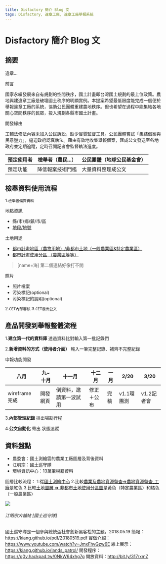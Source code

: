 ```yaml
---
title: Disfactory 簡介 Blog 文
tags: Disfactory, 違章工廠, 違章工廠舉報系統
---
```


# Disfactory 簡介 Blog 文

摘要
---
違章...


前言

國家永續發展來自有規劃的空間秩序，國土計畫即台灣國土規劃的最上位政策。農地興建違章工廠是破壞國土秩序的明顯實例。本提案希望最低限度能完成一個便於舉報違章工廠的系統，協助公民團體重建農地秩序。但也希望在過程中能集結各地關心空間秩序的民眾，投入規劃各縣市國土計畫。

開發緣由

工輔法修法內容未加入公民訴訟，缺少實質監督工具。公民團體嘗試「集結個案與民意壓力」，逼迫政府認真執法。藉由有效地收集舉報個案，匯成公文發送至各地政府並定期追蹤，定時召開記者會監督執法進度。

| 預定使用者 | 檢舉者（農民...） | 公民團體（地球公民基金會） |
| -------- | -------- | -------- |
| 預定功能   | 降低報案技術門檻   | 大量資料整理成公文

## 檢舉資料使用流程

1.`檢舉者備齊資料`

地點資訊

* 縣/市/鄉/鎮/市/區
* [地段/地號](https://easymap.land.moi.gov.tw/R02/Index#) 

土地用途

* [都市計畫地區（農牧用地）/非都市土地（一般農業區&特定農業區）](http://nsp.tcd.gov.tw/ngis/)
* [都市計畫使用分區 （農業區等等）](http://tinyw.in/CrMe) 
> [name=海] 第二個連結好像打不開


照片

* 照片檔案
* 污染標記(optional)
* 污染標記的說明(optional)

2.`CET內部審核`
3.`CET發出公文`

## 產品開發到舉報整體流程

1.**建立第一代的資料庫**
透過資料比對輸入第一批記錄們

2.**新增資料的方式（使用者介面）**
輸入一筆完整記錄、補齊不完整紀錄

申報功能開發

|     八月    |九~十月|       十一月       |    十二月|一月|2/20|3/20|
|------------|-------|------------------|----------|----|---|----|
|wireframe完成|開發網頁|倒資料，邀請第一波試用|修正＋公布|完稿|v1.1環團測|v1.2記者會|~


3.**內部管理紀錄**
排出場勘行程

4.**公文自動化**
寄出
狀態追蹤






## 資料盤點

* 農委會：國土測繪雲的農業工廠圖層及背後資料
* 江明宗：國土巡守隊
* 環境資訊中心：13萬筆稅籍資料

圖層比較流程：
1.從[國土測繪中心](https://maps.nlsc.gov.tw/)
2.比較[農業及農地資源盤查=>農地資源盤查_工廠](https://wmts.nlsc.gov.tw/wmts/FARM07/default/EPSG:3857/15/14163/27357)是紅色
3.比較[土地圖層 => 非都市土地使用分區圖](https://wmts.nlsc.gov.tw/wmts/nURBAN/default/EPSG:3857/16/28271/54731)是黃色（特定農業區）和橘色（一般農業區）

![](https://g0vhackmd.blob.core.windows.net/g0v-hackmd-images/upload_96819a590fd0f19d6f226a9b3944bad9)


###### 江明宗大補帖 [國土巡守隊]

國土巡守隊是一個參與總統盃社會創新黑客松的主題，2018.05.19
簡報： https://kiang.github.io/pdf/20180519.pdf
實做介紹： https://www.youtube.com/watch?v=JmxFhvGzw6E
線上展示： https://kiang.github.io/lands_patrol/
開發程序：https://g0v.hackpad.tw/0NkW64xhg7g
開放資料：http://bit.ly/317rxmZ
